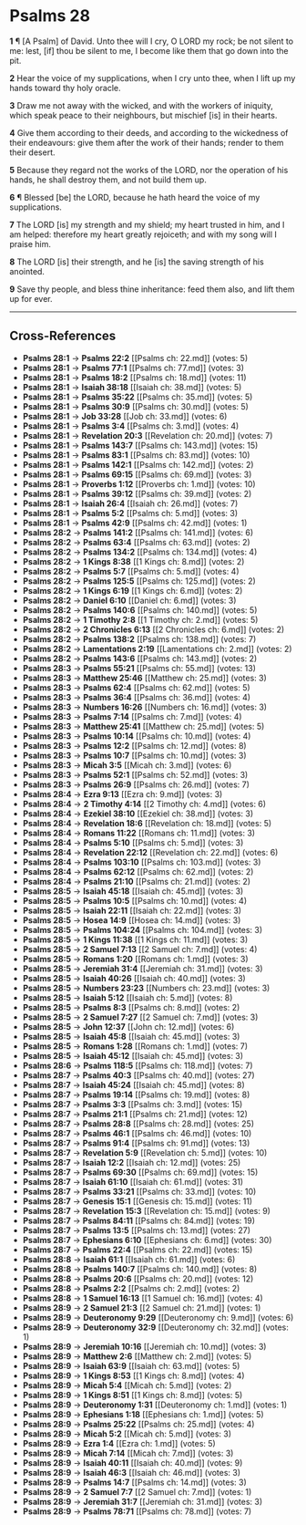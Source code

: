# Psalms 28

**1** ¶ [A Psalm] of David. Unto thee will I cry, O LORD my rock; be not silent to me: lest, [if] thou be silent to me, I become like them that go down into the pit.

**2** Hear the voice of my supplications, when I cry unto thee, when I lift up my hands toward thy holy oracle.

**3** Draw me not away with the wicked, and with the workers of iniquity, which speak peace to their neighbours, but mischief [is] in their hearts.

**4** Give them according to their deeds, and according to the wickedness of their endeavours: give them after the work of their hands; render to them their desert.

**5** Because they regard not the works of the LORD, nor the operation of his hands, he shall destroy them, and not build them up.

**6** ¶ Blessed [be] the LORD, because he hath heard the voice of my supplications.

**7** The LORD [is] my strength and my shield; my heart trusted in him, and I am helped: therefore my heart greatly rejoiceth; and with my song will I praise him.

**8** The LORD [is] their strength, and he [is] the saving strength of his anointed.

**9** Save thy people, and bless thine inheritance: feed them also, and lift them up for ever.

---

## Cross-References

- **Psalms 28:1** → **Psalms 22:2** [[Psalms ch: 22.md]] (votes: 5)
- **Psalms 28:1** → **Psalms 77:1** [[Psalms ch: 77.md]] (votes: 3)
- **Psalms 28:1** → **Psalms 18:2** [[Psalms ch: 18.md]] (votes: 11)
- **Psalms 28:1** → **Isaiah 38:18** [[Isaiah ch: 38.md]] (votes: 5)
- **Psalms 28:1** → **Psalms 35:22** [[Psalms ch: 35.md]] (votes: 5)
- **Psalms 28:1** → **Psalms 30:9** [[Psalms ch: 30.md]] (votes: 5)
- **Psalms 28:1** → **Job 33:28** [[Job ch: 33.md]] (votes: 6)
- **Psalms 28:1** → **Psalms 3:4** [[Psalms ch: 3.md]] (votes: 4)
- **Psalms 28:1** → **Revelation 20:3** [[Revelation ch: 20.md]] (votes: 7)
- **Psalms 28:1** → **Psalms 143:7** [[Psalms ch: 143.md]] (votes: 15)
- **Psalms 28:1** → **Psalms 83:1** [[Psalms ch: 83.md]] (votes: 10)
- **Psalms 28:1** → **Psalms 142:1** [[Psalms ch: 142.md]] (votes: 2)
- **Psalms 28:1** → **Psalms 69:15** [[Psalms ch: 69.md]] (votes: 3)
- **Psalms 28:1** → **Proverbs 1:12** [[Proverbs ch: 1.md]] (votes: 10)
- **Psalms 28:1** → **Psalms 39:12** [[Psalms ch: 39.md]] (votes: 2)
- **Psalms 28:1** → **Isaiah 26:4** [[Isaiah ch: 26.md]] (votes: 7)
- **Psalms 28:1** → **Psalms 5:2** [[Psalms ch: 5.md]] (votes: 3)
- **Psalms 28:1** → **Psalms 42:9** [[Psalms ch: 42.md]] (votes: 1)
- **Psalms 28:2** → **Psalms 141:2** [[Psalms ch: 141.md]] (votes: 6)
- **Psalms 28:2** → **Psalms 63:4** [[Psalms ch: 63.md]] (votes: 2)
- **Psalms 28:2** → **Psalms 134:2** [[Psalms ch: 134.md]] (votes: 4)
- **Psalms 28:2** → **1 Kings 8:38** [[1 Kings ch: 8.md]] (votes: 2)
- **Psalms 28:2** → **Psalms 5:7** [[Psalms ch: 5.md]] (votes: 4)
- **Psalms 28:2** → **Psalms 125:5** [[Psalms ch: 125.md]] (votes: 2)
- **Psalms 28:2** → **1 Kings 6:19** [[1 Kings ch: 6.md]] (votes: 2)
- **Psalms 28:2** → **Daniel 6:10** [[Daniel ch: 6.md]] (votes: 3)
- **Psalms 28:2** → **Psalms 140:6** [[Psalms ch: 140.md]] (votes: 5)
- **Psalms 28:2** → **1 Timothy 2:8** [[1 Timothy ch: 2.md]] (votes: 5)
- **Psalms 28:2** → **2 Chronicles 6:13** [[2 Chronicles ch: 6.md]] (votes: 2)
- **Psalms 28:2** → **Psalms 138:2** [[Psalms ch: 138.md]] (votes: 7)
- **Psalms 28:2** → **Lamentations 2:19** [[Lamentations ch: 2.md]] (votes: 2)
- **Psalms 28:2** → **Psalms 143:6** [[Psalms ch: 143.md]] (votes: 2)
- **Psalms 28:3** → **Psalms 55:21** [[Psalms ch: 55.md]] (votes: 13)
- **Psalms 28:3** → **Matthew 25:46** [[Matthew ch: 25.md]] (votes: 3)
- **Psalms 28:3** → **Psalms 62:4** [[Psalms ch: 62.md]] (votes: 5)
- **Psalms 28:3** → **Psalms 36:4** [[Psalms ch: 36.md]] (votes: 4)
- **Psalms 28:3** → **Numbers 16:26** [[Numbers ch: 16.md]] (votes: 3)
- **Psalms 28:3** → **Psalms 7:14** [[Psalms ch: 7.md]] (votes: 4)
- **Psalms 28:3** → **Matthew 25:41** [[Matthew ch: 25.md]] (votes: 5)
- **Psalms 28:3** → **Psalms 10:14** [[Psalms ch: 10.md]] (votes: 4)
- **Psalms 28:3** → **Psalms 12:2** [[Psalms ch: 12.md]] (votes: 8)
- **Psalms 28:3** → **Psalms 10:7** [[Psalms ch: 10.md]] (votes: 3)
- **Psalms 28:3** → **Micah 3:5** [[Micah ch: 3.md]] (votes: 6)
- **Psalms 28:3** → **Psalms 52:1** [[Psalms ch: 52.md]] (votes: 3)
- **Psalms 28:3** → **Psalms 26:9** [[Psalms ch: 26.md]] (votes: 7)
- **Psalms 28:4** → **Ezra 9:13** [[Ezra ch: 9.md]] (votes: 3)
- **Psalms 28:4** → **2 Timothy 4:14** [[2 Timothy ch: 4.md]] (votes: 6)
- **Psalms 28:4** → **Ezekiel 38:10** [[Ezekiel ch: 38.md]] (votes: 3)
- **Psalms 28:4** → **Revelation 18:6** [[Revelation ch: 18.md]] (votes: 5)
- **Psalms 28:4** → **Romans 11:22** [[Romans ch: 11.md]] (votes: 3)
- **Psalms 28:4** → **Psalms 5:10** [[Psalms ch: 5.md]] (votes: 3)
- **Psalms 28:4** → **Revelation 22:12** [[Revelation ch: 22.md]] (votes: 6)
- **Psalms 28:4** → **Psalms 103:10** [[Psalms ch: 103.md]] (votes: 3)
- **Psalms 28:4** → **Psalms 62:12** [[Psalms ch: 62.md]] (votes: 2)
- **Psalms 28:4** → **Psalms 21:10** [[Psalms ch: 21.md]] (votes: 2)
- **Psalms 28:5** → **Isaiah 45:18** [[Isaiah ch: 45.md]] (votes: 3)
- **Psalms 28:5** → **Psalms 10:5** [[Psalms ch: 10.md]] (votes: 4)
- **Psalms 28:5** → **Isaiah 22:11** [[Isaiah ch: 22.md]] (votes: 3)
- **Psalms 28:5** → **Hosea 14:9** [[Hosea ch: 14.md]] (votes: 3)
- **Psalms 28:5** → **Psalms 104:24** [[Psalms ch: 104.md]] (votes: 3)
- **Psalms 28:5** → **1 Kings 11:38** [[1 Kings ch: 11.md]] (votes: 3)
- **Psalms 28:5** → **2 Samuel 7:13** [[2 Samuel ch: 7.md]] (votes: 4)
- **Psalms 28:5** → **Romans 1:20** [[Romans ch: 1.md]] (votes: 3)
- **Psalms 28:5** → **Jeremiah 31:4** [[Jeremiah ch: 31.md]] (votes: 3)
- **Psalms 28:5** → **Isaiah 40:26** [[Isaiah ch: 40.md]] (votes: 3)
- **Psalms 28:5** → **Numbers 23:23** [[Numbers ch: 23.md]] (votes: 3)
- **Psalms 28:5** → **Isaiah 5:12** [[Isaiah ch: 5.md]] (votes: 8)
- **Psalms 28:5** → **Psalms 8:3** [[Psalms ch: 8.md]] (votes: 2)
- **Psalms 28:5** → **2 Samuel 7:27** [[2 Samuel ch: 7.md]] (votes: 3)
- **Psalms 28:5** → **John 12:37** [[John ch: 12.md]] (votes: 6)
- **Psalms 28:5** → **Isaiah 45:8** [[Isaiah ch: 45.md]] (votes: 3)
- **Psalms 28:5** → **Romans 1:28** [[Romans ch: 1.md]] (votes: 7)
- **Psalms 28:5** → **Isaiah 45:12** [[Isaiah ch: 45.md]] (votes: 3)
- **Psalms 28:6** → **Psalms 118:5** [[Psalms ch: 118.md]] (votes: 7)
- **Psalms 28:7** → **Psalms 40:3** [[Psalms ch: 40.md]] (votes: 27)
- **Psalms 28:7** → **Isaiah 45:24** [[Isaiah ch: 45.md]] (votes: 8)
- **Psalms 28:7** → **Psalms 19:14** [[Psalms ch: 19.md]] (votes: 8)
- **Psalms 28:7** → **Psalms 3:3** [[Psalms ch: 3.md]] (votes: 15)
- **Psalms 28:7** → **Psalms 21:1** [[Psalms ch: 21.md]] (votes: 12)
- **Psalms 28:7** → **Psalms 28:8** [[Psalms ch: 28.md]] (votes: 25)
- **Psalms 28:7** → **Psalms 46:1** [[Psalms ch: 46.md]] (votes: 10)
- **Psalms 28:7** → **Psalms 91:4** [[Psalms ch: 91.md]] (votes: 13)
- **Psalms 28:7** → **Revelation 5:9** [[Revelation ch: 5.md]] (votes: 10)
- **Psalms 28:7** → **Isaiah 12:2** [[Isaiah ch: 12.md]] (votes: 25)
- **Psalms 28:7** → **Psalms 69:30** [[Psalms ch: 69.md]] (votes: 15)
- **Psalms 28:7** → **Isaiah 61:10** [[Isaiah ch: 61.md]] (votes: 31)
- **Psalms 28:7** → **Psalms 33:21** [[Psalms ch: 33.md]] (votes: 10)
- **Psalms 28:7** → **Genesis 15:1** [[Genesis ch: 15.md]] (votes: 11)
- **Psalms 28:7** → **Revelation 15:3** [[Revelation ch: 15.md]] (votes: 9)
- **Psalms 28:7** → **Psalms 84:11** [[Psalms ch: 84.md]] (votes: 19)
- **Psalms 28:7** → **Psalms 13:5** [[Psalms ch: 13.md]] (votes: 27)
- **Psalms 28:7** → **Ephesians 6:10** [[Ephesians ch: 6.md]] (votes: 30)
- **Psalms 28:7** → **Psalms 22:4** [[Psalms ch: 22.md]] (votes: 15)
- **Psalms 28:8** → **Isaiah 61:1** [[Isaiah ch: 61.md]] (votes: 6)
- **Psalms 28:8** → **Psalms 140:7** [[Psalms ch: 140.md]] (votes: 8)
- **Psalms 28:8** → **Psalms 20:6** [[Psalms ch: 20.md]] (votes: 12)
- **Psalms 28:8** → **Psalms 2:2** [[Psalms ch: 2.md]] (votes: 2)
- **Psalms 28:8** → **1 Samuel 16:13** [[1 Samuel ch: 16.md]] (votes: 4)
- **Psalms 28:9** → **2 Samuel 21:3** [[2 Samuel ch: 21.md]] (votes: 1)
- **Psalms 28:9** → **Deuteronomy 9:29** [[Deuteronomy ch: 9.md]] (votes: 6)
- **Psalms 28:9** → **Deuteronomy 32:9** [[Deuteronomy ch: 32.md]] (votes: 1)
- **Psalms 28:9** → **Jeremiah 10:16** [[Jeremiah ch: 10.md]] (votes: 3)
- **Psalms 28:9** → **Matthew 2:6** [[Matthew ch: 2.md]] (votes: 5)
- **Psalms 28:9** → **Isaiah 63:9** [[Isaiah ch: 63.md]] (votes: 5)
- **Psalms 28:9** → **1 Kings 8:53** [[1 Kings ch: 8.md]] (votes: 4)
- **Psalms 28:9** → **Micah 5:4** [[Micah ch: 5.md]] (votes: 2)
- **Psalms 28:9** → **1 Kings 8:51** [[1 Kings ch: 8.md]] (votes: 5)
- **Psalms 28:9** → **Deuteronomy 1:31** [[Deuteronomy ch: 1.md]] (votes: 1)
- **Psalms 28:9** → **Ephesians 1:18** [[Ephesians ch: 1.md]] (votes: 5)
- **Psalms 28:9** → **Psalms 25:22** [[Psalms ch: 25.md]] (votes: 4)
- **Psalms 28:9** → **Micah 5:2** [[Micah ch: 5.md]] (votes: 3)
- **Psalms 28:9** → **Ezra 1:4** [[Ezra ch: 1.md]] (votes: 5)
- **Psalms 28:9** → **Micah 7:14** [[Micah ch: 7.md]] (votes: 3)
- **Psalms 28:9** → **Isaiah 40:11** [[Isaiah ch: 40.md]] (votes: 9)
- **Psalms 28:9** → **Isaiah 46:3** [[Isaiah ch: 46.md]] (votes: 3)
- **Psalms 28:9** → **Psalms 14:7** [[Psalms ch: 14.md]] (votes: 3)
- **Psalms 28:9** → **2 Samuel 7:7** [[2 Samuel ch: 7.md]] (votes: 1)
- **Psalms 28:9** → **Jeremiah 31:7** [[Jeremiah ch: 31.md]] (votes: 3)
- **Psalms 28:9** → **Psalms 78:71** [[Psalms ch: 78.md]] (votes: 7)
